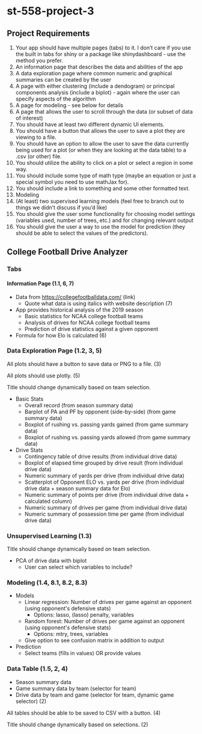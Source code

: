 # st-558-project-3

## Project Requirements

1. Your app should have multiple pages (tabs) to it. I don’t care if you use the built in tabs for shiny or a
package like shinydashboard - use the method you prefer.
  1. An information page that describes the data and abilities of the app
  2. A data exploration page where common numeric and graphical summaries can be created by the
user
  3. A page with either clustering (include a dendogram) or principal components analysis (include a
biplot) - again where the user can specify aspects of the algorithm
  4. A page for modeling - see below for details
  5. A page that allows the user to scroll through the data (or subset of data of interest)
2. You should have at least two different dynamic UI elements.
3. You should have a button that allows the user to save a plot they are viewing to a file.
4. You should have an option to allow the user to save the data currently being used for a plot (or when
they are looking at the data table) to a .csv (or other) file.
5. You should utilize the ability to click on a plot or select a region in some way.
6. You should include some type of math type (maybe an equation or just a special symbol you need to
use mathJax for).
7. You should include a link to something and some other formatted text.
8. Modeling
  1. (At least) two supervised learning models (feel free to branch out to things we didn’t discuss if
you’d like)
  2. You should give the user some functionality for choosing model settings (variables used, number of
trees, etc.) and for changing relevant output
  3. You should give the user a way to use the model for prediction (they should be able to select the
values of the predictors).

## College Football Drive Analyzer

### Tabs

#### Information Page (1.1, 6, 7)

* Data from https://collegefootballdata.com/ (link)
  * Quote what data is using italics with website description (7)
* App provides historical analysis of the 2019 season
  * Basic statistics for NCAA college football teams
  * Analysis of drives for NCAA college football teams
  * Prediction of drive statistics against a given opponent
* Formula for how Elo is calculated (6)

### Data Exploration Page (1.2, 3, 5)

All plots should have a button to save data or PNG to a file. (3)

All plots should use plotly. (5)

Title should change dynamically based on team selection.

* Basic Stats
  * Overall record (from season summary data)
  * Barplot of PA and PF by opponent (side-by-side) (from game summary data)
  * Boxplot of rushing vs. passing yards gained (from game summary data)
  * Boxplot of rushing vs. passing yards allowed (from game summary data)
* Drive Stats
  * Contingency table of drive results (from individual drive data)
  * Boxplot of elapsed time grouped by drive result (from individual drive data)
  * Numeric summary of yards per drive (from individual drive data)
  * Scatterplot of Opponent ELO vs. yards per drive (from individual drive data + season summary data for Elo)
  * Numeric summary of points per drive (from individual drive data + calculated column)
  * Numeric summary of drives per game (from individual drive data)
  * Numeric summary of possession time per game (from individual drive data)

### Unsupervised Learning (1.3)

Title should change dynamically based on team selection.

* PCA of drive data with biplot
  * User can select which variables to include?

### Modeling (1.4, 8.1, 8.2, 8.3)

* Models
  * Linear regression: Number of drives per game against an opponent (using opponent's defensive stats)
    * Options: lasso, (lasso) penalty, variables
  * Random forest: Number of drives per game against an opponent (using opponent's defensive stats)
    * Options: mtry, trees, variables
  * Give option to see confusion matrix in addition to output
* Prediction
  * Select teams (fills in values) OR provide values

### Data Table (1.5, 2, 4)

* Season summary data
* Game summary data by team (selector for team)
* Drive data by team and game (selector for team, dynamic game selector) (2)

All tables should be able to be saved to CSV with a button. (4)

Title should change dynamically based on selections. (2)
